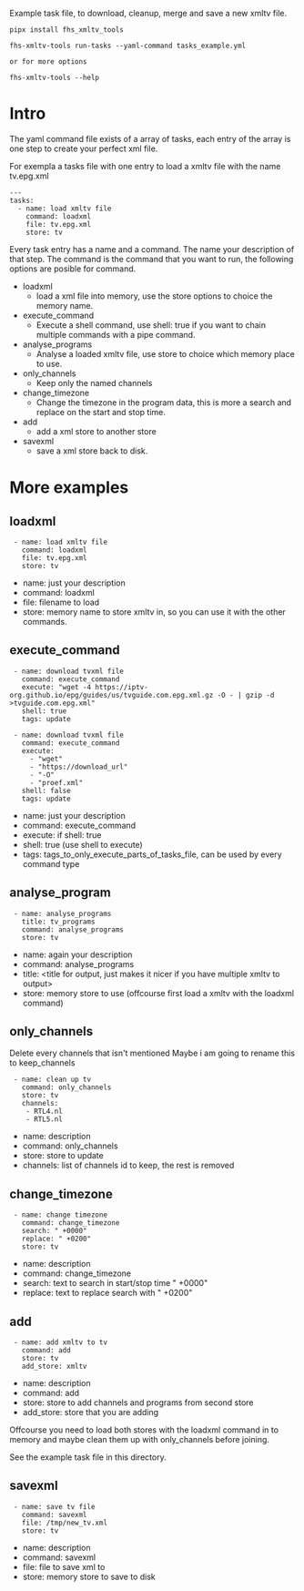 Example task file, to download, cleanup, merge and save a new xmltv file.


```
pipx install fhs_xmltv_tools

fhs-xmltv-tools run-tasks --yaml-command tasks_example.yml

or for more options

fhs-xmltv-tools --help
```

# Intro

The yaml command file exists of a array of tasks, each entry of the array is one step
to create your perfect xml file.

For exempla a tasks file with one entry to load a xmltv file with the name tv.epg.xml
```
---
tasks:
  - name: load xmltv file
    command: loadxml
    file: tv.epg.xml
    store: tv
```

Every task entry has a name and a command.
The name your description of that step.
The command is the command that you want to run, the following options are posible for command.

- loadxml
  - load a xml file into memory, use the store options to choice the memory name.
- execute_command
  - Execute a shell command, use shell: true if you want to chain multiple commands with a pipe command.
- analyse_programs
  - Analyse a loaded xmltv file, use store to choice which memory place to use.
- only_channels
  - Keep only the named channels
- change_timezone
  - Change the timezone in the program data, this is more a search and replace on the start and stop time.
- add
  - add a xml store to another store
- savexml
  - save a xml store back to disk.


# More examples

## loadxml

```
 - name: load xmltv file
   command: loadxml
   file: tv.epg.xml
   store: tv
```

- name: just your description
- command: loadxml
- file: filename to load
- store: memory name to store xmltv in, so you can use it with the other commands.

## execute_command

```
 - name: download tvxml file
   command: execute_command
   execute: "wget -4 https://iptv-org.github.io/epg/guides/us/tvguide.com.epg.xml.gz -O - | gzip -d >tvguide.com.epg.xml"
   shell: true
   tags: update
```

```
 - name: download tvxml file
   command: execute_command
   execute:
     - "wget"
     - "https://download_url"
     - "-O"
     - "proef.xml"
   shell: false
   tags: update
```

- name: just your description
- command: execute_command
- execute: <string to execute> if shell: true
- shell: true  (use shell to execute)
- tags: tags_to_only_execute_parts_of_tasks_file, can be used by every command type

## analyse_program

```
 - name: analyse_programs
   title: tv_programs
   command: analyse_programs
   store: tv
```

- name: again your description
- command: analyse_programs
- title: <title for output, just makes it nicer if you have multiple xmltv to output>
- store: memory store to use (offcourse first load a xmltv with the loadxml command)

## only_channels

Delete every channels that isn't mentioned
Maybe i am going to rename this to keep_channels

```
 - name: clean up tv
   command: only_channels
   store: tv
   channels:
    - RTL4.nl
    - RTL5.nl
```

- name: description
- command: only_channels
- store: store to update
- channels: list of channels id to keep, the rest is removed

## change_timezone

```
 - name: change timezone
   command: change_timezone
   search: " +0000"
   replace: " +0200"
   store: tv
```

- name: description
- command: change_timezone
- search: text to search in start/stop time " +0000"
- replace: text to replace search with " +0200"


## add

```
 - name: add xmltv to tv
   command: add
   store: tv
   add_store: xmltv
```

- name: description
- command: add
- store: store to add channels and programs from second store
- add_store: store that you are adding

Offcourse you need to load both stores with the loadxml command in to memory and maybe clean them up with only_channels before joining.

See the example task file in this directory.

## savexml

```
 - name: save tv file
   command: savexml
   file: /tmp/new_tv.xml
   store: tv
```

- name: description
- command: savexml
- file: file to save xml to
- store: memory store to save to disk